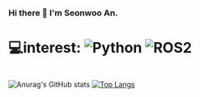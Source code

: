 ### Hi there 👋 I'm Seonwoo An.
# 💻interest: <img alt="Python" src ="https://img.shields.io/badge/Python-3776AB?style=flat-square&logo=Python&logoColor=white"/> <img alt ="ROS2" src ="https://img.shields.io/badge/ROS2-22314E?style=flat-square&logo=Ros&logoColor=white"/> 
</br>![Anurag's GitHub stats](https://github-readme-stats.vercel.app/api?username=anuraghazra&show_icons=true) [![Top Langs](https://github-readme-stats.vercel.app/api/top-langs/?username=anuraghazra&layout=compact)](https://github.com/anuraghazra/github-readme-stats)
<!--
**TimesNewRomann/TimesNewRomann** is a ✨ _special_ ✨ repository because its `README.md` (this file) appears on your GitHub profile.

Here are some ideas to get you started:

- 🔭 I’m currently working on ...
- 🌱 I’m currently learning ...
- 👯 I’m looking to collaborate on ...
- 🤔 I’m looking for help with ...
- 💬 Ask me about ...
- 📫 How to reach me: ...
- 😄 Pronouns: ...
- ⚡ Fun fact: ...
-->
